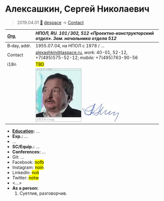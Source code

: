 # Алексашкин, Сергей Николаевич
> 2019.04.01 [🚀](../index/index.md) [despace](index.md) → [Contact](contact.md)

|*[Org.](contact.md)*|*НПОЛ, RU. 101 / 302, 512 «Проектно‑конструкторский отдел». Зам. начальника отдела 512*|
|:--|:--|
|B‑day, addr.|1955.07.04, на НПОЛ с 1978 / …|
|Contact|<alexashkin@laspace.ru>, *work:* 40-01, 52-12, +7(495)575-52-12; *mobile:* +7(495)763-90-56|
|i18n|<mark>TBD</mark>|
||[![](f/contact/a/alexashkin1_animated.gif)](f/contact/a/alexashkin1_photo.jpg) [![](f/contact/a/alexashkin1_sign_thumb.jpg)](f/contact/a/alexashkin1_sign.png)|

   - **[Education](edu.md):** …
   - **Exp.:** …
   - …
   - **SC/Equip.:** …
   - **Conferences:** …
   - Git: …
   - Facebook: <mark>nofb</mark>
   - Instagram: <mark>noin</mark>
   - LinkedIn: <mark>noli</mark>
   - Twitter: <mark>notw</mark>
   - <…>
   - **As a person:**
      1. Суетлив, разговорчив.
